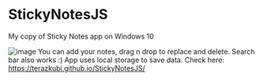 # StickyNotesJS
My copy of Sticky Notes app on Windows 10

![image](https://user-images.githubusercontent.com/87535385/127546956-cd8c7853-9da7-4c19-83c0-16eb6068f6cd.png)
You can add your notes, drag n drop to replace and delete.
Search bar also works :)
App uses local storage to save data.
Check here: https://terazkubi.github.io/StickyNotesJS/

